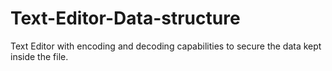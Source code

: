 # Text-Editor-Data-structure
Text Editor with encoding and decoding capabilities to secure the data kept inside the file.
